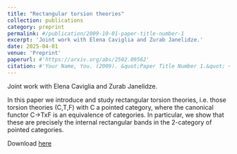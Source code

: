 ```yaml
---
title: "Rectangular torsion theories"
collection: publications
category: preprint
permalink: #/publication/2009-10-01-paper-title-number-1
excerpt: 'Joint work with Elena Caviglia and Zurab Janelidze.'
date: 2025-04-01
venue: 'Preprint'
paperurl: #'https://arxiv.org/abs/2502.09562'
citation: #'Your Name, You. (2009). &quot;Paper Title Number 1.&quot; <i>Journal 1</i>. 1(1).'
---
```

Joint work with Elena Caviglia and Zurab Janelidze.

In this paper we introduce and study rectangular torsion theories, i.e. those torsion theories (C,T,F) with C a pointed category, where the canonical functor C->TxF is an equivalence of categories. In particular, we show that these are precisely the internal rectangular bands in the 2-category of pointed categories.

Download [here](https://arxiv.org/abs/2504.01057)
